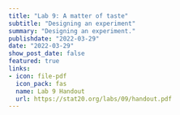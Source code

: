 ```yaml
---
title: "Lab 9: A matter of taste"
subtitle: "Designing an experiment"
summary: "Designing an experiment."
publishdate: "2022-03-29"
date: "2022-03-29"
show_post_date: false
featured: true
links:
- icon: file-pdf
  icon_pack: fas
  name: Lab 9 Handout
  url: https://stat20.org/labs/09/handout.pdf
---
```

